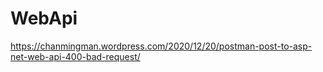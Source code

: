 # WebApi
https://chanmingman.wordpress.com/2020/12/20/postman-post-to-asp-net-web-api-400-bad-request/
